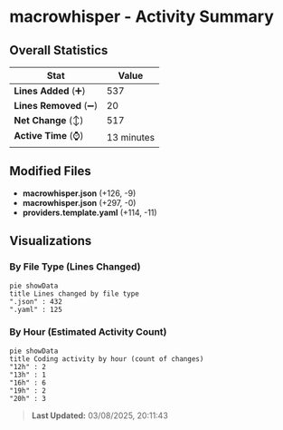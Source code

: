 # macrowhisper - Activity Summary 

## Overall Statistics

| Stat                   | Value                                                             |
| ---------------------- | ----------------------------------------------------------------- |
| **Lines Added** (➕)   | 537                                          |
| **Lines Removed** (➖) | 20                                        |
| **Net Change** (↕)    | 517                |
| **Active Time** (⌚)   | 13 minutes |


## Modified Files
- **macrowhisper.json** (+126, -9)
- **macrowhisper.json** (+297, -0)
- **providers.template.yaml** (+114, -11)

## Visualizations

### By File Type (Lines Changed)

```mermaid
pie showData
title Lines changed by file type
".json" : 432
".yaml" : 125
```

### By Hour (Estimated Activity Count)

```mermaid
pie showData
title Coding activity by hour (count of changes)
"12h" : 2
"13h" : 1
"16h" : 6
"19h" : 2
"20h" : 3
```


> **Last Updated:** 03/08/2025, 20:11:43
